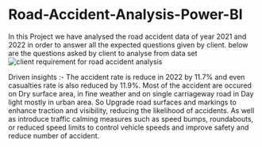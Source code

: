 # Road-Accident-Analysis-Power-BI
In this Project we have analysed the road accident data of year 2021 and 2022 in order to answer all the expected questions given by client.
below are the questions asked by client to analyse from data set 
![client requirement for road accident analysis](https://github.com/user-attachments/assets/6ef582f2-8093-4dec-9194-6666096c3b9c)

Driven insights :-
The accident rate is reduce in 2022 by 11.7% and even casualties rate is also reduced by 11.9%. Most of the accident are occured on Dry surface area, in fine weather and on single carriageway road in Day light mostly in urban area. So Upgrade road surfaces and markings to enhance traction and visibility, reducing the likelihood of accidents. As well as introduce traffic calming measures such as speed bumps, roundabouts, or reduced speed limits to control vehicle speeds and improve safety and reduce number of accident.

